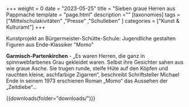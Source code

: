 +++
weight = 0
date = "2023-05-25"
title = "Sieben graue Herren aus Pappmaché
template = "page.html"
description =""
[taxonomies]
tags = ["Mittelschulakivitäten" ,"Presse" ,"Schulleben" ]
categories = ["Kunst & Kulturamt"]
+++

Kunstprojekt an Bürgermeister-Schütte-Schule: Jugendliche gestalten Figuren aus Ende-Klassiker "Momo"

<!-- more -->

**Garmisch-Partenkirchen** - „Es waren Herren, die ganz in spinnwebfarbenes Grau gekleidet waren. Selbst ihre Gesichter sahen aus wie graue Asche. Sie trugen runde, steife Hüte auf den Köpfen und rauchten kleine, aschfarbige Zigarren“, beschreibt Schriftsteller Michael Ende in seinem 1973 erschienen Roman „Momo“ das Aussehen der „Zeitdiebe“...

{{downloads(folder="downloads/")}}

